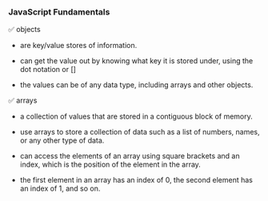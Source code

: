 ### JavaScript Fundamentals

✅ objects

- are key/value stores of information.

- can get the value out by knowing what key it is stored under, using the dot notation or []

- the values can be of any data type, including arrays and other objects.

✅ arrays

- a collection of values that are stored in a contiguous block of memory.

- use arrays to store a collection of data such as a list of numbers, names, or any other type of data.

- can access the elements of an array using square brackets and an index, which is the position of the element in the array.

- the first element in an array has an index of 0, the second element has an index of 1, and so on.
